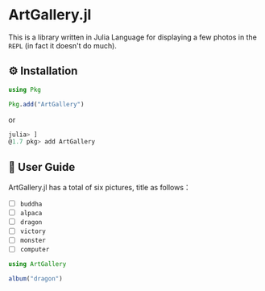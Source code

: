 # ArtGallery.jl

This is a library written in Julia Language for displaying a few photos in the `REPL` (in fact it doesn't do much).

## ⚙ Installation

```julia
using Pkg

Pkg.add("ArtGallery")
```

or

```julia
julia> ]
@1.7 pkg> add ArtGallery
```

## 📕 User Guide

ArtGallery.jl has a total of six pictures, title as follows：

- [ ] `buddha`
- [ ] `alpaca`
- [ ] `dragon`
- [ ] `victory`
- [ ] `monster`
- [ ] `computer`

```julia
using ArtGallery

album("dragon")
```

